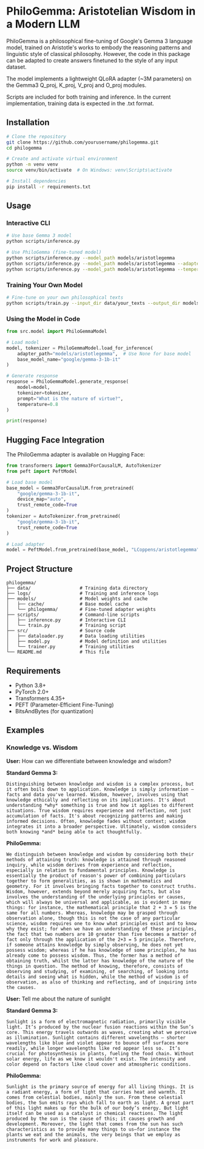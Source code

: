 # PhiloGemma: Aristotelian Wisdom in a Modern LLM

PhiloGemma is a philosophical fine-tuning of Google's Gemma 3 language model, trained on Aristotle's works to embody the reasoning patterns and linguistic style of classical philosophy. However, the code in this package can be adapted to create answers finetuned to the style of any input dataset.

The model implements a lightweight QLoRA adapter (~3M parameters) on the Gemma3 Q_proj, K_proj, V_proj and O_proj modules. 

Scripts are included for both training and inference. In the current implementation, training data is expected in the .txt format. 

## Installation

```bash
# Clone the repository
git clone https://github.com/yourusername/philogemma.git
cd philogemma

# Create and activate virtual environment
python -m venv venv
source venv/bin/activate  # On Windows: venv\Scripts\activate

# Install dependencies
pip install -r requirements.txt
```

## Usage

### Interactive CLI

```bash
# Use base Gemma 3 model
python scripts/inference.py

# Use PhiloGemma (fine-tuned model)
python scripts/inference.py --model_path models/aristotlegemma
python scripts/inference.py --model_path models/aristotlegemma --adapter_scale 1.4 # above 1 increases influence of adapter contribution
python scripts/inference.py --model_path models/aristotlegemma --temperature 1.5 # for more varied and experimental results
```

### Training Your Own Model

```bash
# Fine-tune on your own philosophical texts
python scripts/train.py --input_dir data/your_texts --output_dir models/your_model
```

### Using the Model in Code

```python
from src.model import PhiloGemmaModel

# Load model
model, tokenizer = PhiloGemmaModel.load_for_inference(
    adapter_path="models/aristotlegemma",  # Use None for base model
    base_model_name="google/gemma-3-1b-it"
)

# Generate response
response = PhiloGemmaModel.generate_response(
    model=model,
    tokenizer=tokenizer,
    prompt="What is the nature of virtue?",
    temperature=0.8
)

print(response)
```

## Hugging Face Integration

The PhiloGemma adapter is available on Hugging Face:

```python
from transformers import Gemma3ForCausalLM, AutoTokenizer
from peft import PeftModel

# Load base model
base_model = Gemma3ForCausalLM.from_pretrained(
    "google/gemma-3-1b-it",
    device_map="auto", 
    trust_remote_code=True
)
tokenizer = AutoTokenizer.from_pretrained(
    "google/gemma-3-1b-it", 
    trust_remote_code=True
)

# Load adapter
model = PeftModel.from_pretrained(base_model, "LCoppens/aristotlegemma")
```

## Project Structure

```
philogemma/
├── data/                  # Training data directory
├── logs/                  # Training and inference logs
├── models/                # Model weights and cache
│   ├── cache/             # Base model cache
│   └── philogemma/        # Fine-tuned adapter weights
├── scripts/               # Command-line scripts
│   ├── inference.py       # Interactive CLI
│   └── train.py           # Training script
├── src/                   # Source code
│   ├── dataloader.py      # Data loading utilities
│   ├── model.py           # Model definition and utilities
│   └── trainer.py         # Training utilities
└── README.md              # This file
```

## Requirements

- Python 3.8+
- PyTorch 2.0+
- Transformers 4.35+
- PEFT (Parameter-Efficient Fine-Tuning)
- BitsAndBytes (for quantization)

## Examples

### Knowledge vs. Wisdom

**User:** How can we differentiate between knowledge and wisdom?

**Standard Gemma 3:**
```
Distinguishing between knowledge and wisdom is a complex process, but it often boils down to application. Knowledge is simply information – facts and data you've learned. Wisdom, however, involves using that knowledge ethically and reflecting on its implications. It's about understanding *why* something is true and how it applies to different situations. True wisdom requires experience and reflection, not just accumulation of facts. It's about recognizing patterns and making informed decisions. Often, knowledge fades without context; wisdom integrates it into a broader perspective. Ultimately, wisdom considers both knowing *and* being able to act thoughtfully.
```

**PhiloGemma:**
```
We distinguish between knowledge and wisdom by considering both their methods of attaining truth: knowledge is attained through reasoned inquiry, while wisdom derives from experience and reflection, especially in relation to fundamental principles. Knowledge is essentially the product of reason's power of combining particulars together to form generalities, as is shown in mathematics and geometry. For it involves bringing facts together to construct truths. Wisdom, however, extends beyond merely acquiring facts, but also involves the understanding of the underlying principles or causes, which will always be universal and applicable, as is evident in many things: for instance, the mathematical principle that 2 + 3 = 5 is the same for all numbers. Whereas, knowledge may be grasped through observation alone, though this is not the case of any particular science, wisdom requires one to know what principles exist and to know why they exist; for when we have an understanding of these principles, the fact that two numbers are 10 greater than five becomes a matter of fact only through the application of the 2+3 = 5 principle. Therefore, if someone attains knowledge by simply observing, he does not yet possess wisdom; whereas if he has knowledge of some principles, he has already come to possess wisdom. Thus, the former has a method of obtaining truth, whilst the latter has knowledge of the nature of the things in question. The method of knowing, therefore, consists of observing and studying, of examining, of searching, of looking into details and seeing what is hidden, while the method of wisdom is of observation, as also of thinking and reflecting, and of inquiring into the causes.
```

**User:** Tell me about the nature of sunlight

**Standard Gemma 3:**
```
Sunlight is a form of electromagnetic radiation, primarily visible light. It’s produced by the nuclear fusion reactions within the Sun’s core. This energy travels outwards as waves, creating what we perceive as illumination. Sunlight contains different wavelengths – shorter wavelengths like blue and violet appear to bounce off surfaces more readily, while longer wavelengths like red appear less so.  It’s crucial for photosynthesis in plants, fueling the food chain. Without solar energy, life as we know it wouldn't exist. The intensity and color depend on factors like cloud cover and atmospheric conditions. 
```

**PhiloGemma:**
```
Sunlight is the primary source of energy for all living things. It is a radiant energy, a form of light that carries heat and warmth. It comes from celestial bodies, mainly the sun. From these celestial bodies, the Sun emits rays which fall to earth as light. A great part of this light makes up for the bulk of our body’s energy. But light itself can be used as a catalyst in chemical reactions. The light produced by the sun is the cause of this; it causes growth and development. Moreover, the light that comes from the sun has such characteristics as to provide many things to us—for instance the plants we eat and the animals, the very beings that we employ as instruments for work and pleasure.
```
